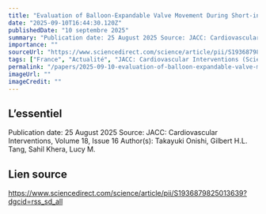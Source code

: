 ```yaml
---
title: "Evaluation of Balloon-Expandable Valve Movement During Short-in-Tall Redo-TAVR Deployment: A First-in-Human Fluoroscopic Analysis"
date: "2025-09-10T16:44:30.120Z"
publishedDate: "10 septembre 2025"
summary: "Publication date: 25 August 2025 Source: JACC: Cardiovascular Interventions, Volume 18, Issue 16 Author(s): Takayuki Onishi, Gilbert H.L. Tang, Sahil Khera, Lucy M."
importance: ""
sourceUrl: "https://www.sciencedirect.com/science/article/pii/S1936879825013639?dgcid=rss_sd_all"
tags: ["France", "Actualité", "JACC: Cardiovascular Interventions (ScienceDirect)"]
permalink: "/papers/2025-09-10-evaluation-of-balloon-expandable-valve-movement-during-short-in-tall-redo-tavr-deployment-a-first-in-human-fluoroscopic-analysis"
imageUrl: ""
imageCredit: ""
---
```


## L’essentiel

Publication date: 25 August 2025 Source: JACC: Cardiovascular Interventions, Volume 18, Issue 16 Author(s): Takayuki Onishi, Gilbert H.L. Tang, Sahil Khera, Lucy M.

## Lien source

https://www.sciencedirect.com/science/article/pii/S1936879825013639?dgcid=rss_sd_all
